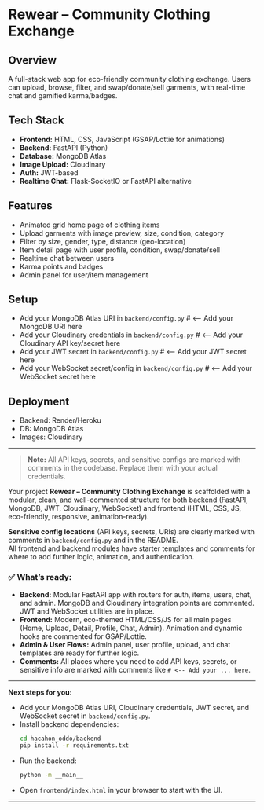 # Rewear – Community Clothing Exchange

## Overview
A full-stack web app for eco-friendly community clothing exchange. Users can upload, browse, filter, and swap/donate/sell garments, with real-time chat and gamified karma/badges.

## Tech Stack
- **Frontend:** HTML, CSS, JavaScript (GSAP/Lottie for animations)
- **Backend:** FastAPI (Python)
- **Database:** MongoDB Atlas
- **Image Upload:** Cloudinary
- **Auth:** JWT-based
- **Realtime Chat:** Flask-SocketIO or FastAPI alternative

## Features
- Animated grid home page of clothing items
- Upload garments with image preview, size, condition, category
- Filter by size, gender, type, distance (geo-location)
- Item detail page with user profile, condition, swap/donate/sell
- Realtime chat between users
- Karma points and badges
- Admin panel for user/item management

## Setup
- Add your MongoDB Atlas URI in `backend/config.py`  # <-- Add your MongoDB URI here
- Add your Cloudinary credentials in `backend/config.py`  # <-- Add your Cloudinary API key/secret here
- Add your JWT secret in `backend/config.py`  # <-- Add your JWT secret here
- Add your WebSocket secret/config in `backend/config.py`  # <-- Add your WebSocket secret here

## Deployment
- Backend: Render/Heroku
- DB: MongoDB Atlas
- Images: Cloudinary

---

> **Note:** All API keys, secrets, and sensitive configs are marked with comments in the codebase. Replace them with your actual credentials. 

Your project **Rewear – Community Clothing Exchange** is scaffolded with a modular, clean, and well-commented structure for both backend (FastAPI, MongoDB, JWT, Cloudinary, WebSocket) and frontend (HTML, CSS, JS, eco-friendly, responsive, animation-ready). 

**Sensitive config locations** (API keys, secrets, URIs) are clearly marked with comments in `backend/config.py` and in the README.  
All frontend and backend modules have starter templates and comments for where to add further logic, animation, and authentication.

### ✅ What’s ready:
- **Backend:** Modular FastAPI app with routers for auth, items, users, chat, and admin. MongoDB and Cloudinary integration points are commented. JWT and WebSocket utilities are in place.
- **Frontend:** Modern, eco-themed HTML/CSS/JS for all main pages (Home, Upload, Detail, Profile, Chat, Admin). Animation and dynamic hooks are commented for GSAP/Lottie.
- **Admin & User Flows:** Admin panel, user profile, upload, and chat templates are ready for further logic.
- **Comments:** All places where you need to add API keys, secrets, or sensitive info are marked with comments like `# <-- Add your ... here`.

---

**Next steps for you:**
- Add your MongoDB Atlas URI, Cloudinary credentials, JWT secret, and WebSocket secret in `backend/config.py`.
- Install backend dependencies:  
  ```bash
  cd hacahon_oddo/backend
  pip install -r requirements.txt
  ```
- Run the backend:  
  ```bash
  python -m __main__
  ```
- Open `frontend/index.html` in your browser to start with the UI.

---

